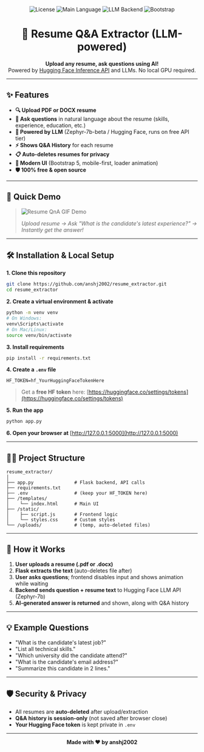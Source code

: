 <p align="center">
  <img src="https://img.shields.io/github/license/anshj2002/resume_extractor?color=brightgreen" alt="License">
  <img src="https://img.shields.io/github/languages/top/anshj2002/resume_extractor" alt="Main Language">
  <img src="https://img.shields.io/badge/LLM-HuggingFace%20API-blue" alt="LLM Backend">
  <img src="https://img.shields.io/badge/UI-Bootstrap%205-green" alt="Bootstrap">
</p>

<h1 align="center">📄 Resume Q&A Extractor (LLM-powered)</h1>


<p align="center">
  <b>Upload any resume, ask questions using AI!</b><br>
  Powered by <a href="https://huggingface.co/inference-api">Hugging Face Inference API</a> and LLMs. No local GPU required.
</p>

---

## ✨ Features

- **🔍 Upload PDF or DOCX resume**
- **💬 Ask questions** in natural language about the resume (skills, experience, education, etc.)
- **🤖 Powered by LLM** (Zephyr-7b-beta / Hugging Face, runs on free API tier)
- **⚡ Shows Q&A History** for each resume
- **📋 Auto-deletes resumes for privacy**
- **🎉 Modern UI** (Bootstrap 5, mobile-first, loader animation)
- **🛡️ 100% free & open source**

---

## 🚀 Quick Demo

> ![Resume QnA GIF Demo](https://media.giphy.com/media/v1.Y2lkPTc5MGI3NjExYTI1cG1yN2gycW1mc2dxbmtib2RwcTZuMHhzMG1hbDltczJ3aW5lcyZjdD1n/Bm5evDOAAzFKFzRk7C/giphy.gif)
>
> _Upload resume → Ask "What is the candidate's latest experience?" → Instantly get the answer!_

---


## 🛠️ Installation & Local Setup

**1. Clone this repository**

```bash
git clone https://github.com/anshj2002/resume_extractor.git
cd resume_extractor
```

**2. Create a virtual environment & activate**

```bash
python -m venv venv
# On Windows:
venv\Scripts\activate
# On Mac/Linux:
source venv/bin/activate
```

**3. Install requirements**

```bash
pip install -r requirements.txt
```

**4. Create a `.env` file**

```env
HF_TOKEN=hf_YourHuggingFaceTokenHere
```

> Get a **free HF token** here: [https://huggingface.co/settings/tokens](https://huggingface.co/settings/tokens)

**5. Run the app**

```bash
python app.py
```

**6. Open your browser at** [http://127.0.0.1:5000](http://127.0.0.1:5000)

---

## 🧑‍💻 Project Structure

```
resume_extractor/
│
├── app.py               # Flask backend, API calls
├── requirements.txt
├── .env                 # (keep your HF_TOKEN here)
├── /templates/
│    └── index.html      # Main UI
├── /static/
│    ├── script.js       # Frontend logic
│    └── styles.css      # Custom styles
└── /uploads/            # (temp, auto-deleted files)
```

---

## 🧠 How it Works

1. **User uploads a resume (.pdf or .docx)**
2. **Flask extracts the text** (auto-deletes file after)
3. **User asks questions**; frontend disables input and shows animation while waiting
4. **Backend sends question + resume text** to Hugging Face LLM API (Zephyr-7b)
5. **AI-generated answer is returned** and shown, along with Q&A history

---

## 💡 Example Questions

* "What is the candidate's latest job?"
* "List all technical skills."
* "Which university did the candidate attend?"
* "What is the candidate's email address?"
* "Summarize this candidate in 2 lines."

---

## 🛡️ Security & Privacy

* All resumes are **auto-deleted** after upload/extraction
* **Q&A history is session-only** (not saved after browser close)
* **Your Hugging Face token** is kept private in `.env`

---


<p align="center">
  <b>Made with ❤️ by anshj2002</b>
</p>
